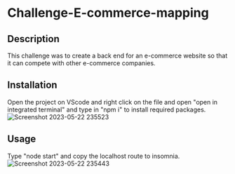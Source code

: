# Challenge-E-commerce-mapping
 
## Description
This challenge was to create a back end for an e-commerce website so that it can compete with other e-commerce companies. 

## Installation
Open the project on VScode and right click on the file and open "open in integrated terminal" and type in "npm i" to install required packages. 
![Screenshot 2023-05-22 235523](https://github.com/jdel-18/Challenge-E-commerce-mapping/assets/124110067/a1725828-2578-47ff-80c7-0f0d09157958)


## Usage
Type "node start" and copy the localhost route to insomnia.
![Screenshot 2023-05-22 235443](https://github.com/jdel-18/Challenge-E-commerce-mapping/assets/124110067/5acb9076-080a-4472-ba2d-cbf94dd4232e)

